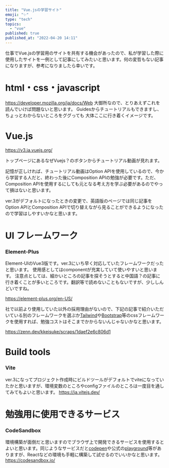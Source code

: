 ```yaml
---
title: "Vue.jsの学習サイト"
emoji: "✨"
type: "tech"
topics:
  - "vue"
published: true
published_at: "2022-04-20 14:11"
---
```


仕事でVue.jsの学習用のサイトを共有する機会があったので、私が学習した際に使用したサイトを一例として記事にしてみたいと思います。何の変哲もない記事になりますが、参考になりましたら幸いです。

# html・css・javascript
https://developer.mozilla.org/ja/docs/Web 
大御所なので、とりあえずこれを読んでいけば問題ないと思います。
Guidesからチュートリアルもできますし、ちょっとわからないところをググっても
大体ここに行き着くイメージです。

# Vue.js
https://v3.ja.vuejs.org/

トップページにあるなぜVuejs？のボタンからチュートリアル動画が見れます。

記憶が正しければ、チュートリアル動画はOption APIを使用しているので、今から学習する人だと、終わった後にComposition APIの勉強が必要です。ただ、Composition APIを使用するにしても元となる考え方を学ぶ必要があるのでやって損はないと思います。

ver.3がデフォルトになったときの変更で、英語版のページでは同じ記事をOption APIとComposition APIで切り替えながら見ることができるようになったので学習はしやすいかなと思います。

# UI フレームワーク
### Element-Plus 
Element-UIのVue3版です。ver.3にいち早く対応していたフレームワークだったと思います。
使用感としてはcomponentが充実していて使いやすいと思います。
注意点としては、細かいところの記事を探そうとすると中国語？の記事に行き着くことが多いところです。翻訳等で読めないこともないですが、少ししんどいですね。

https://element-plus.org/en-US/

社で以前より使用していた以外の採用理由がないので、下記の記事で紹介いただいている別のフレームワークを選ぶか[Tailwind](https://tailwindcss.com/)や[Bootstrap](https://getbootstrap.com/)等のcssフレームワークを使用すれば、勉強コストはそこまでかからないんじゃないかなと思います。

https://zenn.dev/kkeisuke/scraps/1daef2e6c806d1


# Build tools
### Vite
ver.3になってプロジェクト作成時にビルドツールがデフォルトでviteになっていたかと思いますが、環境変数のところやconfigファイルのところは一度目を通してみてもよいと思います。
https://ja.vitejs.dev/


# 勉強用に使用できるサービス
### CodeSandbox 
環境構築が面倒だと思いますのでブラウザ上で開発できるサービスを使用するとよいと思います。同じようなサービスだと[codepen](https://codepen.io/)や公式の[playground](https://sfc.vuejs.org/)等がありますが、Reactなどの環境も手軽に構築して試せるのでいいかなと思います。
https://codesandbox.io/